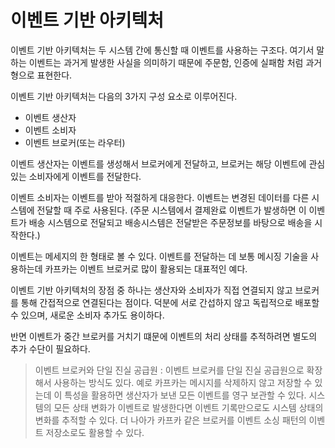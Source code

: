 # 이벤트 기반 아키텍처
이벤트 기반 아키텍처는 두 시스템 간에 통신할 때 이벤트를 사용하는 구조다. 여기서 말하는 이벤트는 과거게 발생한 사실을 의미하기 때문에 주문함, 인증에 실패함 처럼 과거형으로 표현한다.

이벤트 기반 아키텍처는 다음의 3가지 구성 요소로 이루어진다.
- 이벤트 생산자
- 이벤트 소비자
- 이벤트 브로커(또는 라우터)

이벤트 생산자는 이벤트를 생성해서 브로커에게 전달하고, 브로커는 해당 이벤트에 관심있는 소비자에게 이벤트를 전달한다.

이벤트 소비자는 이벤트를 받아 적절하게 대응한다. 이벤트는 변경된 데이터를 다른 시스템에 전달할 때 주로 사용된다. (주문 시스템에서 결제완료 이벤트가 발생하면 이 이벤트가 배송 시스템으로 전달되고 배송시스템은 전달받은 주문정보를 바탕으로 배송을 시작한다.)

이벤트는 메세지의 한 형태로 볼 수 있다. 이벤트를 전달하는 데 보통 메시징 기술을 사용하는데 카프카는 이벤트 브로커로 많이 활용되는 대표적인 예다.

이벤트 기반 아키텍처의 장점 중 하나는 생산자와 소비자가 직접 연결되지 않고 브로커를 통해 간접적으로 연결된다는 점이다. 덕분에 서로 간섭하지 않고 독립적으로 배포할 수 있으며, 새로운 소비자 추가도 용이하다.

반면 이벤트가 중간 브로커를 거치기 떄문에 이벤트의 처리 상태를 추적하려면 별도의 추가 수단이 필요하다.

> 이벤트 브로커와 단일 진실 공급원 : 이벤트 브로커를 단일 진실 공급원으로 확장해서 사용하는 방식도 있다. 예로 카프카는 메시지를 삭제하지 않고 저장할 수 있는데 이 특성을 활용하면 생산자가 보낸 모든 이벤트를 영구 보관할 수 있다. 시스템의 모든 상태 변화가 이벤트로 발생한다면 이벤트 기록만으로도 시스템 상태의 변화를 추적할 수 있다. 더 나아가 카프카 같은 브로커를 이벤트 소싱 패턴의 이벤트 저장소로도 활용할 수 있다.